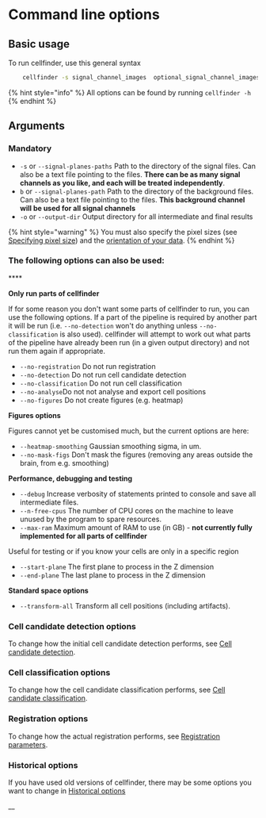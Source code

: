 # Command line options

## Basic usage

To run cellfinder, use this general syntax

```bash
    cellfinder -s signal_channel_images  optional_signal_channel_images -b background_channel_images -o /path/to/output_directory -x 2 -y 2 -z 5 --orientation asl
```

{% hint style="info" %}
All options can be found by running `cellfinder -h`
{% endhint %}

## Arguments

### Mandatory

* `-s` or `--signal-planes-paths` Path to the directory of the signal files. Can also be a text file pointing to the files. **There can be as many signal channels as you like, and each will be treated independently**. 
* `b` or `--signal-planes-path` Path to the directory of the background files. Can also be a text file pointing to the files.  **This background channel will be used for all signal channels**
* `-o` or `--output-dir` Output directory for all intermediate and final results

{% hint style="warning" %}
You must also specify the pixel sizes \(see [Specifying pixel size](specifying-pixel-size.md)\) and the [orientation of your data](https://docs.brainglobe.info/brainreg/user-guide/image-orientation).
{% endhint %}

### The following options can also be used:

\*\*\*\*

**Only run parts of cellfinder**

If for some reason you don't want some parts of cellfinder to run, you can use the following options. If a part of the pipeline is required by another part it will be run \(i.e. `--no-detection` won't do anything unless `--no-classification` is also used\). cellfinder will attempt to work out what parts of the pipeline have already been run \(in a given output directory\) and not run them again if appropriate.

* `--no-registration` Do not run registration 
* `--no-detection` Do not run cell candidate detection
* `--no-classification` Do not run cell classification
* `--no-analyse`Do not not analyse and export cell positions
* `--no-figures` Do not create figures \(e.g. heatmap\)

**Figures options**

Figures cannot yet be customised much, but the current options are here:

* `--heatmap-smoothing` Gaussian smoothing sigma, in um.
* `--no-mask-figs` Don't mask the figures \(removing any areas outside the brain, from e.g. smoothing\)

**Performance, debugging and testing**

* `--debug` Increase verbosity of statements printed to console and save all intermediate files.
* `--n-free-cpus` The number of CPU cores on the machine to leave unused by the program to spare resources.
* `--max-ram` Maximum amount of RAM to use \(in GB\) - **not currently fully implemented for all parts of cellfinder**

Useful for testing or if you know your cells are only in a specific region

* `--start-plane` The first plane to process in the Z dimension
* `--end-plane` The last plane to process in the Z dimension

**Standard space options**

* `--transform-all` Transform all cell positions \(including artifacts\).

### Cell candidate detection options

To change how the initial cell candidate detection performs, see [Cell candidate detection](cell-candidate-detection.md).

### Cell classification options

To change how the cell candidate classification performs, see [Cell candidate classification](cell-candidate-classification.md).

### Registration options

To change how the actual registration performs, see [Registration parameters](https://docs.brainglobe.info/brainreg/user-guide/parameters).

### **Historical options**

If you have used old versions of cellfinder, there may be some options you want to change in [Historical options](historical-options.md)

\_\_

### 





